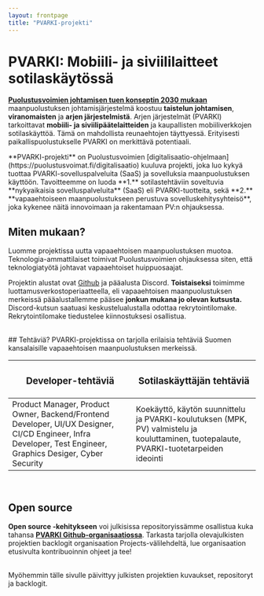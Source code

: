 ```yaml
---
layout: frontpage
title: "PVARKI-projekti"
---
```


# PVARKI: Mobiili- ja siviililaitteet sotilaskäytössä


<div class="container2">

<div class="columncontainer">

<div class="columni" markdown="span">

**[Puolustusvoimien johtamisen tuen konseptin 2030 mukaan](https://maavoimat.fi/maapuolustuksen-johtaminen-2030-luvulla)** maanpuolustuksen johtamisjärjestelmä koostuu **taistelun johtamisen**, **viranomaisten** ja **arjen järjestelmistä**. Arjen järjestelmät (PVARKI) tarkoittavat **mobiili- ja siviilipäätelaitteiden** ja kaupallisten mobiiliverkkojen sotilaskäyttöä. Tämä on mahdollista reunaehtojen täyttyessä. Erityisesti paikallispuolustukselle PVARKI on merkittävä potentiaali.</div>

<div class="columni" markdown="span">
**PVARKI-projekti** on Puolustusvoimien [digitalisaatio-ohjelmaan](https://puolustusvoimat.fi/digitalisaatio) kuuluva projekti, joka luo kykyä tuottaa PVARKI-sovelluspalveluita (SaaS) ja sovelluksia maanpuolustuksen käyttöön. Tavoitteemme on luoda **1.** sotilastehtäviin soveltuvia **nykyaikaisia sovelluspalveluita** (SaaS) eli PVARKI-tuotteita, sekä **2.** **vapaaehtoiseen maanpuolustukseen perustuva sovelluskehitysyhteisö**, joka kykenee näitä innovoimaan ja rakentamaan PV:n ohjauksessa.</div>
</div>
</div>

## Miten mukaan?
Luomme projektissa uutta vapaaehtoisen maanpuolustuksen muotoa. Teknologia-ammattilaiset toimivat Puolustusvoimien ohjauksessa siten, että teknologiatyötä johtavat vapaaehtoiset huippuosaajat. 

Projektin alustat ovat [Github](https://github.com/pvarki) ja pääalusta Discord. **Toistaiseksi** toimimme luottamusverkostoperiaatteella, eli vapaaehtoisen maanpuolustuksen merkeissä pääalustallemme pääsee **jonkun mukana jo olevan kutsusta.** Discord-kutsun saatuasi keskustelualustalla odottaa rekrytointilomake. Rekrytointilomake tiedustelee kiinnostuksesi osallistua. 

<br />
## Tehtäviä?
PVARKI-projektissa on tarjolla erilaisia tehtäviä Suomen kansalaisille vapaaehtoisen maanpuolustuksen merkeissä.
<table>
<colgroup>
<col width="50%" />
<col width="50%" />
</colgroup>
<thead>
<tr class="header">
<th><h3>Developer-tehtäviä</h3></th>
<th><h3>Sotilaskäyttäjän tehtäviä</h3></th>
</tr>
</thead>
<tbody>
<tr>
<td markdown="span">Product Manager, Product Owner, Backend/Frontend Developer, UI/UX Designer, CI/CD Engineer, Infra Developer, Test Engineer, Graphics Desiger, Cyber Security</td>
<td markdown="span">Koekäyttö, käytön suunnittelu ja PVARKI-koulutuksen (MPK, PV) valmistelu ja kouluttaminen, tuotepalaute, PVARKI-tuotetarpeiden ideointi</td>
</tr>
</tbody>
</table>

<br />


## Open source
**Open source -kehitykseen** voi julkisissa repositoryissämme osallistua kuka tahansa **[PVARKI Github-organisaatiossa](https://github.com/pvarki)**. Tarkasta tarjolla olevajulkisten projektien backlogit organisaation Projects-välilehdeltä, lue organisaation etusivulta kontribuoinnin ohjeet ja tee!

<br />
Myöhemmin tälle sivulle päivittyy julkisten projektien kuvaukset, repositoryt ja backlogit.
